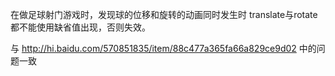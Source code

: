 在做足球射门游戏时，发现球的位移和旋转的动画同时发生时
translate与rotate都不能使用缺省值出现，否则失效。

与
http://hi.baidu.com/570851835/item/88c477a365fa66a829ce9d02
中的问题一致